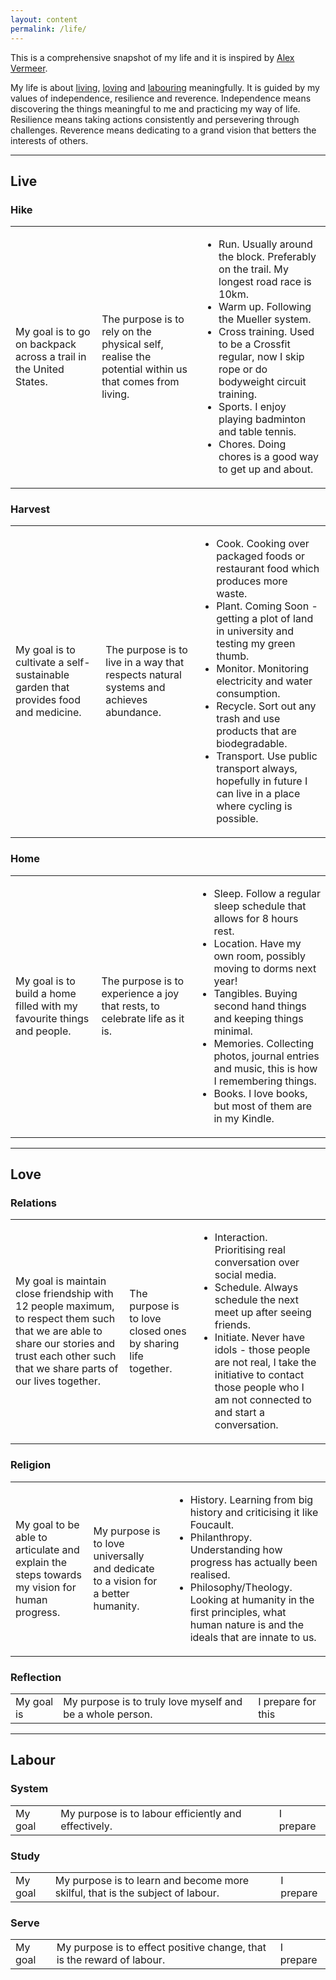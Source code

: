 ```yaml
---
layout: content
permalink: /life/
---
```


This is a comprehensive snapshot of my life and it is inspired by [Alex Vermeer](https://alexvermeer.com/life-hacking/).

My life is about <a href="#live">living</a>, <a href="#love">loving</a> and <a href="#labour">labouring</a> meaningfully. It is guided by my values of independence, resilience and reverence. Independence means discovering the things meaningful to me and practicing my way of life. Resilience means taking actions consistently and persevering through challenges. Reverence means dedicating to a grand vision that betters the interests of others.

----

## <a id="live" class="no-hov">Live</a>

### Hike

<table style="width:100%">
  <tr>
    <td>My goal is to go on backpack across a trail in the United States.</td>
    <td>The purpose is to rely on the physical self, realise the potential within us that comes from living.</td>
    <td><ul>
    <li>Run. Usually around the block. Preferably on the trail. My longest road race is 10km.</li>
    <li>Warm up. Following the Mueller system.</li>
    <li>Cross training. Used to be a Crossfit regular, now I skip rope or do bodyweight circuit training.</li>
    <li>Sports. I enjoy playing badminton and table tennis.</li>
    <li>Chores. Doing chores is a good way to get up and about.</li>
    </ul></td>
  </tr>
</table>

### Harvest

<table style="width:100%">
  <tr>
    <td>My goal is to cultivate a self-sustainable garden that provides food and medicine.</td>
    <td>The purpose is to live in a way that respects natural systems and achieves abundance.</td>
    <td><ul>
    <li>Cook. Cooking over packaged foods or restaurant food which produces more waste.</li>
    <li>Plant. Coming Soon - getting a plot of land in university and testing my green thumb.</li>
    <li>Monitor. Monitoring electricity and water consumption.</li>
    <li>Recycle. Sort out any trash and use products that are biodegradable.</li>
    <li>Transport. Use public transport always, hopefully in future I can live in a place where cycling is possible.</li>
    </ul></td>
  </tr>
</table>

### Home

<table style="width:100%">
  <tr>
    <td>My goal is to build a home filled with my favourite things and people.</td>
    <td>The purpose is to experience a joy that rests, to celebrate life as it is.</td>
    <td><ul>
    <li>Sleep. Follow a regular sleep schedule that allows for 8 hours rest.</li>
    <li>Location. Have my own room, possibly moving to dorms next year!</li>
    <li>Tangibles. Buying second hand things and keeping things minimal.</li>
    <li>Memories. Collecting photos, journal entries and music, this is how I remembering things.</li>
    <li>Books. I love books, but most of them are in my Kindle.</li>
    </ul></td>
  </tr>
</table>

----

## <a id="love" class="no-hov">Love</a>

### Relations

<table style="width:100%">
  <tr>
    <td>My goal is maintain close friendship with 12 people maximum, to respect them such that we are able to share our stories and trust each other such that we share parts of our lives together.</td>
    <td>The purpose is to love closed ones by sharing life together.</td>
    <td><ul>
    <li>Interaction. Prioritising real conversation over social media.</li>
    <li>Schedule. Always schedule the next meet up after seeing friends.</li>
    <li>Initiate. Never have idols - those people are not real, I take the initiative to contact those people who I am not connected to and start a conversation.</li>  
    </ul></td>
  </tr>
</table>

### Religion

<table style="width:100%">
  <tr>
    <td>My goal to be able to articulate and explain the steps towards my vision for human progress.</td>
    <td>My purpose is to love universally and dedicate to a vision for a better humanity.</td>
    <td><ul>
    <li>History. Learning from big history and criticising it like Foucault.</li>
    <li>Philanthropy. Understanding how progress has actually been realised.</li>
    <li>Philosophy/Theology. Looking at humanity in the first principles, what human nature is and the ideals that are innate to us.</li>
    </ul></td>
  </tr>
</table>

### Reflection

<table style="width:100%">
  <tr>
    <td>My goal is</td>
    <td>My purpose is to truly love myself and be a whole person.</td>
    <td>I prepare for this</td>
  </tr>
</table>

----

## <a id="labour" class="no-hov">Labour</a>

### System

<table style="width:100%">
  <tr>
    <td>My goal</td>
    <td>My purpose is to labour efficiently and effectively.</td>
    <td>I prepare</td>
  </tr>
</table>

### Study

<table style="width:100%">
  <tr>
    <td>My goal</td>
    <td>My purpose is to learn and become more skilful, that is the subject of labour.</td>
    <td>I prepare</td>
  </tr>
</table>

### Serve

<table style="width:100%">
  <tr>
    <td>My goal</td>
    <td>My purpose is to effect positive change, that is the reward of labour.</td>
    <td>I prepare</td>
  </tr>
</table>
